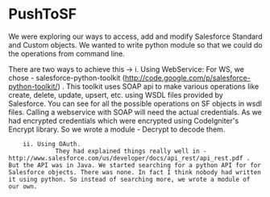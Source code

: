
PushToSF
========

We were exploring our ways to access, add and modify Salesforce Standard and Custom objects. We wanted to write python module so that we could do the operations from command line.

There are two ways to achieve this ->
        i. Using WebService:
                For WS, we chose - salesforce-python-toolkit (http://code.google.com/p/salesforce-python-toolkit/) .
                This toolkit uses SOAP api to make various operations like create, delete, update, upsert, etc. using WSDL files provided by Salesforce. You can see for all the possible operations on SF objects in wsdl files. Calling a webservice with SOAP will need the actual credentials. As we had encrypted credentials which were encrypted using CodeIgniter's Encrypt library. So we wrote a module - Decrypt to decode them.

        ii. Using OAuth.
                 They had explained things really well in - http://www.salesforce.com/us/developer/docs/api_rest/api_rest.pdf . But the API was in Java. We started searching for a python API for for Salesforce objects. There was none. In fact I think nobody had written it using python. So instead of searching more, we wrote a module of our own.


